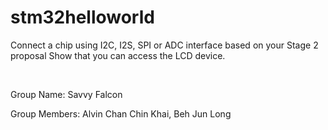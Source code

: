 # stm32helloworld

Connect a chip using I2C, I2S, SPI or ADC interface based on your Stage 2 proposal
Show that you can access the LCD device.



<br>

Group Name: Savvy Falcon

Group Members: Alvin Chan Chin Khai, Beh Jun Long
